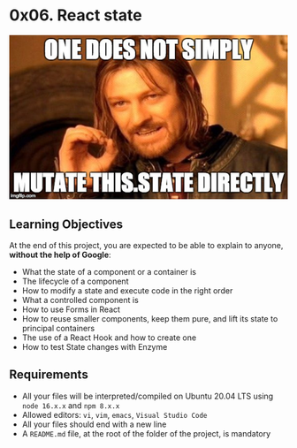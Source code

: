# 0x06. React state

<p align="center">
<img src="./meme.jpeg" alt="meme">
</p>

## Learning Objectives
At the end of this project, you are expected to be able to explain to anyone, **without the help of Google**:

- What the state of a component or a container is
- The lifecycle of a component
- How to modify a state and execute code in the right order
- What a controlled component is
- How to use Forms in React
- How to reuse smaller components, keep them pure, and lift its state to principal containers
- The use of a React Hook and how to create one
- How to test State changes with Enzyme

## Requirements
- All your files will be interpreted/compiled on Ubuntu 20.04 LTS using `node 16.x.x` and `npm 8.x.x`
- Allowed editors: `vi`, `vim`, `emacs`, `Visual Studio Code`
- All your files should end with a new line
- A `README.md` file, at the root of the folder of the project, is mandatory
